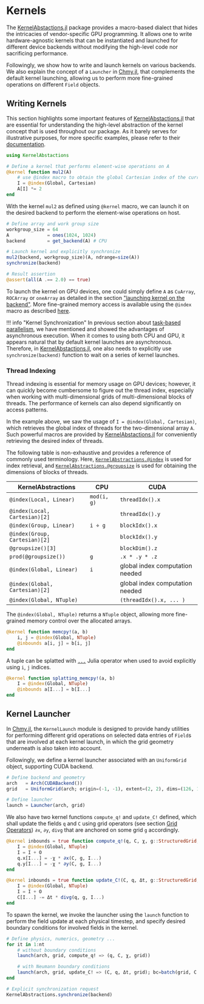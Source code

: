 # Kernels

The [KernelAbstactions.jl](https://github.com/JuliaGPU/KernelAbstractions.jl) package provides a macro-based dialect that hides the intricacies of vendor-specific GPU programming. It allows one to write hardware-agnostic kernels that can be instantiated and launched for different device backends without modifying the high-level code nor sacrificing performance.

Followingly, we show how to write and launch kernels on various backends. We also explain the concept of a `Launcher` in [Chmy.jl](https://github.com/PTsolvers/Chmy.jl), that complements the default kernel launching, allowing us to perform more fine-grained operations on different `Field` objects.

## Writing Kernels

This section highlights some important features of [KernelAbstactions.jl](https://github.com/JuliaGPU/KernelAbstractions.jl) that are essential for understanding the high-level abstraction of the kernel concept that is used throughout our package. As it barely serves for illustrative purposes, for more specific examples, please refer to their [documentation](https://juliagpu.github.io/KernelAbstractions.jl/stable/).


```julia
using KernelAbstactions

# Define a kernel that performs element-wise operations on A
@kernel function mul2(A)
    # use @index macro to obtain the global Cartesian index of the current work item.
    I = @index(Global, Cartesian)
    A[I] *= 2
end
```

With the kernel `mul2` as defined using `@kernel` macro, we can launch it on the desired backend to perform the element-wise operations on host.

```julia
# Define array and work group size
workgroup_size = 64
A              = ones(1024, 1024)
backend        = get_backend(A) # CPU

# Launch kernel and explicitly synchronize
mul2(backend, workgroup_size)(A, ndrange=size(A))
synchronize(backend)

# Result assertion
@assert(all(A .== 2.0) == true)
```

To launch the kernel on GPU devices, one could simply define `A` as `CuArray`, `ROCArray` or `oneArray` as detailed in the section ["launching kernel on the backend"](https://juliagpu.github.io/KernelAbstractions.jl/stable/quickstart/#Launching-kernel-on-the-backend). More fine-grained memory access is available using the `@index` macro as described [here](https://juliagpu.github.io/KernelAbstractions.jl/stable/api/#KernelAbstractions.@index).


!!! info "Kernel Synchronization"
    In previous section about [task-based parallelism](workers.md), we have mentioned and showed the advantages of asynchronous execution. When it comes to using both CPU and GPU, it appears natural that by default kernel launches are asynchronous. Therefore, in [KernelAbstactions.jl](https://github.com/JuliaGPU/KernelAbstractions.jl), one also needs to explicitly use `synchronize(backend)` function to wait on a series of kernel launches.

### Thread Indexing

Thread indexing is essential for memory usage on GPU devices; however, it can quickly become cumbersome to figure out the thread index, especially when working with multi-dimensional grids of multi-dimensional blocks of threads. The performance of kernels can also depend significantly on access patterns.

In the example above, we saw the usage of `I = @index(Global, Cartesian)`, which retrieves the global index of threads for the two-dimensional array `A`. Such powerful macros are provided by [KernelAbstactions.jl](https://github.com/JuliaGPU/KernelAbstractions.jl) for conveniently retrieving the desired index of threads.

The following table is non-exhaustive and provides a reference of commonly used terminology. Here, [`KernelAbstractions.@index`](https://juliagpu.github.io/KernelAbstractions.jl/stable/api/#KernelAbstractions.@index) is used for index retrieval, and [`KernelAbstractions.@groupsize`](https://juliagpu.github.io/KernelAbstractions.jl/stable/api/#KernelAbstractions.@groupsize) is used for obtaining the dimensions of blocks of threads.

| KernelAbstractions                | CPU                     | CUDA                            |
|-----------------------------------|-------------------------|---------------------------------|
| `@index(Local, Linear)`           | `mod(i, g)`             | `threadIdx().x`                 |
| `@index(Local, Cartesian)[2]`     |                         | `threadIdx().y`                 |
| `@index(Group, Linear)`           | `i ÷ g`                 | `blockIdx().x`                  |
| `@index(Group, Cartesian)[2]`     |                         | `blockIdx().y`                  |
| `@groupsize()[3]`                 |                         | `blockDim().z`                  |
| `prod(@groupsize())`              | `g`                     | `.x * .y * .z`                  |
| `@index(Global, Linear)`          | `i`                     | global index computation needed |
| `@index(Global, Cartesian)[2]`    |                         | global index computation needed |
| `@index(Global, NTuple)`          |                         | `(threadIdx().x, ... )`         |


The `@index(Global, NTuple)` returns a `NTuple` object, allowing more fine-grained memory control over the allocated arrays.

```julia
@kernel function memcpy!(a, b)
    i, j = @index(Global, NTuple)
    @inbounds a[i, j] = b[i, j]
end
```

A tuple can be splatted with [`...`](https://docs.julialang.org/en/v1/manual/faq/#What-does-the-...-operator-do?) Julia operator when used to avoid explicitly using `i`, `j` indices.

```julia
@kernel function splatting_memcpy!(a, b)
    I = @index(Global, NTuple)
    @inbounds a[I...] = b[I...]
end
```

## Kernel Launcher

In [Chmy.jl](https://github.com/PTsolvers/Chmy.jl), the `KernelLaunch` module is designed to provide handy utilities for performing different grid operations on selected data entries of `Field`s that are involved at each kernel launch, in which the grid geometry underneath is also taken into account.

Followingly, we define a kernel launcher associated with an `UniformGrid` object, supporting CUDA backend.

```julia
# Define backend and geometry
arch   = Arch(CUDABackend())
grid   = UniformGrid(arch; origin=(-1, -1), extent=(2, 2), dims=(126, 126))

# Define launcher
launch = Launcher(arch, grid)
```

We also have two kernel functions `compute_q!` and `update_C!` defined, which shall update the fields `q` and `C` using grid operators (see section [Grid Operators](./grid_operators.md)) `∂x`, `∂y`, `divg` that are anchored on some grid `g` accordingly.

```julia
@kernel inbounds = true function compute_q!(q, C, χ, g::StructuredGrid, O)
    I = @index(Global, NTuple)
    I = I + O
    q.x[I...] = -χ * ∂x(C, g, I...)
    q.y[I...] = -χ * ∂y(C, g, I...)
end

@kernel inbounds = true function update_C!(C, q, Δt, g::StructuredGrid, O)
    I = @index(Global, NTuple)
    I = I + O
    C[I...] -= Δt * divg(q, g, I...)
end
```

To spawn the kernel, we invoke the launcher using the `launch` function to perform the field update at each physical timestep, and specify desired boundary conditions for involved fields in the kernel.

```julia
# Define physics, numerics, geometry ...
for it in 1:nt
    # without boundary conditions
    launch(arch, grid, compute_q! => (q, C, χ, grid))

    # with Neumann boundary conditions
    launch(arch, grid, update_C! => (C, q, Δt, grid); bc=batch(grid, C => Neumann(); exchange=C))
end

# Explicit synchronization request
KernelAbstractions.synchronize(backend)
```